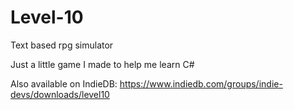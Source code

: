 # Level-10
Text based rpg simulator

Just a little game I made to help me learn C#

Also available on IndieDB: https://www.indiedb.com/groups/indie-devs/downloads/level10
